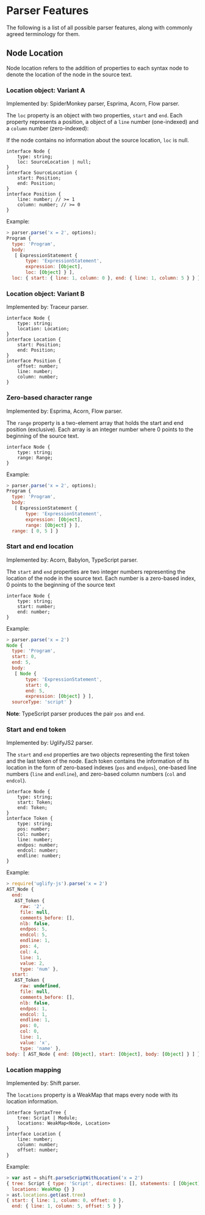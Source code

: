 # Parser Features

The following is a list of all possible parser features, along with commonly agreed terminology for them.

## Node Location

Node location refers to the addition of properties to each syntax node to denote the location of the node in the source text.

### Location object: Variant A

Implemented by: SpiderMonkey parser, Esprima, Acorn, Flow parser.

The `loc` property is an object with two properties, `start` and `end`.
Each property represents a position, a object of a `line` number (one-indexed) and a `column` number (zero-indexed):

If the node contains no information about the source location, `loc` is null.

```
interface Node {
    type: string;
    loc: SourceLocation | null;
}
interface SourceLocation {
    start: Position;
    end: Position;
}
interface Position {
    line: number; // >= 1
    column: number; // >= 0
}
```

Example:
```js
> parser.parse('x = 2', options);
Program {
  type: 'Program',
  body:
   [ ExpressionStatement {
       type: 'ExpressionStatement',
       expression: [Object],
       loc: [Object] } ],
  loc: { start: { line: 1, column: 0 }, end: { line: 1, column: 5 } } }
```

### Location object: Variant B

Implemented by: Traceur parser.

```
interface Node {
    type: string;
    location: Location;
}
interface Location {
    start: Position;
    end: Position;
}
interface Position {
    offset: number;
    line: number;
    column: number;
}
```

### Zero-based character range

Implemented by: Esprima, Acorn, Flow parser.

The `range` property is a two-element array that holds the start and end position (exclusive).
Each array is an integer number where 0 points to the beginning of the source text.

```
interface Node {
    type: string;
    range: Range;
}
```

Example:
```js
> parser.parse('x = 2', options);
Program {
  type: 'Program',
  body: 
   [ ExpressionStatement {
       type: 'ExpressionStatement',
       expression: [Object],
       range: [Object] } ],
  range: [ 0, 5 ] }
```

### Start and end location

Implemented by: Acorn, Babylon, TypeScript parser.

The `start` and `end` properties are two integer numbers representing the location of the node in the source text.
Each number is a zero-based index, 0 points to the beginning of the source text

```
interface Node {
    type: string;
    start: number;
    end: number;
}
```

Example:
```js
> parser.parse('x = 2')
Node {
  type: 'Program',
  start: 0,
  end: 5,
  body: 
   [ Node {
       type: 'ExpressionStatement',
       start: 0,
       end: 5,
       expression: [Object] } ],
  sourceType: 'script' }
```

**Note**: TypeScript parser produces the pair `pos` and `end`.

### Start and end token

Implemented by: UglifyJS2 parser.

The `start` and `end` properties are two objects representing the first token and the last token of the node.
Each token contains the information of its location in the form of zero-based indexes (`pos` and `endpos`), one-based line numbers (`line` and `endline`), and zero-based column numbers (`col` and `endcol`).

```
interface Node {
    type: string;
    start: Token;
    end: Token;
}
interface Token {
    type: string;
    pos: number;
    col: number;
    line: number;
    endpos: number;
    endcol: number;
    endline: number;
}
```

Example:
```js
> require('uglify-js').parse('x = 2')
AST_Node {
  end: 
   AST_Token {
     raw: '2',
     file: null,
     comments_before: [],
     nlb: false,
     endpos: 5,
     endcol: 5,
     endline: 1,
     pos: 4,
     col: 4,
     line: 1,
     value: 2,
     type: 'num' },
  start: 
   AST_Token {
     raw: undefined,
     file: null,
     comments_before: [],
     nlb: false,
     endpos: 1,
     endcol: 1,
     endline: 1,
     pos: 0,
     col: 0,
     line: 1,
     value: 'x',
     type: 'name' },
body: [ AST_Node { end: [Object], start: [Object], body: [Object] } ] }
```

### Location mapping

Implemented by: Shift parser.

The `locations` property is a WeakMap that maps every node with its location information.

```
interface SyntaxTree {
    tree: Script | Module;
    locations: WeakMap<Node, Location>
}
interface Location {
    line: number;
    column: number;
    offset: number;
}
```

Example:
```js
> var ast = shift.parseScriptWithLocation('x = 2')
{ tree: Script { type: 'Script', directives: [], statements: [ [Object] ] },
  locations: WeakMap {} }
> ast.locations.get(ast.tree)
{ start: { line: 1, column: 0, offset: 0 },
  end: { line: 1, column: 5, offset: 5 } }
```
